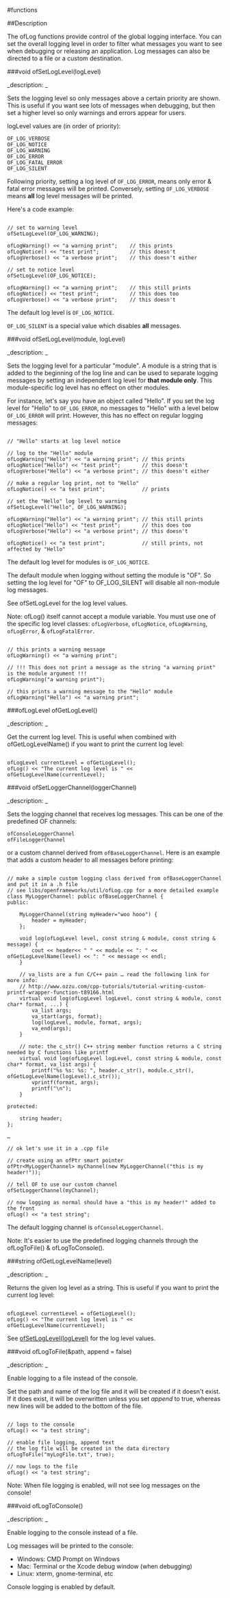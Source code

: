 #functions

##Description

The ofLog functions provide control of the global logging interface. You can set the overall logging level in order to filter what messages you want to see when debugging or releasing an application. Log messages can also be directed to a file or a custom destination.

<!----------------------------------------------------------------------------->

###void ofSetLogLevel(logLevel)

<!--
_syntax: ofSetLogLevel(logLevel)_
_name: ofSetLogLevel_
_returns: void_
_returns_description: _
_parameters: ofLogLevel logLevel_
_version_started: _
_version_deprecated: _
_summary: _
_constant: False_
_static: False_
_visible: True_
_advanced: False_
-->

_description: _

Sets the logging level so only messages above a certain priority are shown. This is useful if you want see lots of messages when debugging, but then set a higher level so only warnings and errors appear for users.

logLevel values are (in order of priority):

	OF_LOG_VERBOSE
	OF_LOG_NOTICE
	OF_LOG_WARNING
	OF_LOG_ERROR
	OF_LOG_FATAL_ERROR
	OF_LOG_SILENT

Following priority, setting a log level of `OF_LOG_ERROR`, means only error & fatal error messages will be printed. Conversely, setting `OF_LOG_VERBOSE` means **all** log level messages will be printed.

Here's a code example:

~~~~{.cpp}

// set to warning level
ofSetLogLevel(OF_LOG_WARNING);

ofLogWarning() << "a warning print";	// this prints
ofLogNotice() << "test print";			// this doesn't
ofLogVerbose() << "a verbose print";	// this doesn't either

// set to notice level
ofSetLogLevel(OF_LOG_NOTICE);

ofLogWarning() << "a warning print";	// this still prints
ofLogNotice() << "test print";			// this does too
ofLogVerbose() << "a verbose print";	// this doesn't

~~~~

The default log level is `OF_LOG_NOTICE`.

`OF_LOG_SILENT` is a special value which disables **all** messages.

<!----------------------------------------------------------------------------->

###void ofSetLogLevel(module, logLevel)

<!--
_syntax: ofSetLogLevel(module, logLevel)_
_name: ofSetLogLevel_
_returns: void_
_returns_description: _
_parameters: string module, ofLogLevel logLevel_
_version_started: 007_
_version_deprecated: _
_summary: _
_constant: False_
_static: False_
_visible: True_
_advanced: True_
-->

_description: _

Sets the logging level for a particular "module". A module is a string that is added to the beginning of the log line and can be used to separate logging messages by setting an independent log level for **that module only**. This module-specific log level has no effect on other modules.

For instance, let's say you have an object called "Hello". If you set the log level for "Hello" to `OF_LOG_ERROR`, no messages to "Hello" with a level below `OF_LOG_ERROR` will print. However, this has no effect on regular logging messages:

~~~~{.cpp}

// "Hello" starts at log level notice

// log to the "Hello" module
ofLogWarning("Hello") << "a warning print";	// this prints
ofLogNotice("Hello") << "test print";		// this doesn't
ofLogVerbose("Hello") << "a verbose print";	// this doesn't either

// make a regular log print, not to "Hello"
ofLogNotice() << "a test print";			// prints

// set the "Hello" log level to warning
ofSetLogLevel("Hello", OF_LOG_WARNING);

ofLogWarning("Hello") << "a warning print";	// this still prints
ofLogNotice("Hello") << "test print";		// this does too
ofLogVerbose("Hello") << "a verbose print";	// this doesn't

ofLogNotice() << "a test print";			// still prints, not affected by "Hello"

~~~~

The default log level for modules is `OF_LOG_NOTICE`.

The default module when logging without setting the module is "OF". So setting the log level for "OF" to OF_LOG_SILENT will disable all non-module log messages.

See ofSetLogLevel for the log level values. 

Note: ofLog() itself cannot accept a module variable. You must use one of the specific log level classes: `ofLogVerbose`, `ofLogNotice`, `ofLogWarning`, `ofLogError`, & `ofLogFatalError`.

~~~~{.cpp}

// this prints a warning message
ofLogWarning() << "a warning print";

// !!! This does not print a message as the string "a warning print" is the module argument !!!
ofLogWarning("a warning print");

// this prints a warning message to the "Hello" module
ofLogWarning("Hello") << "a warning print";

~~~~

<!----------------------------------------------------------------------------->

###ofLogLevel ofGetLogLevel()

<!--
_syntax: ofGetLogLevel()_
_name: ofGetLogLevel_
_returns: ofLogLevel_
_returns_description: _
_parameters: _
_version_started: _
_version_deprecated: _
_summary: _
_constant: False_
_static: False_
_visible: True_
_advanced: False_
-->

_description: _

Get the current log level. This is useful when combined with ofGetLogLevelName() if you want to print the current log level:

~~~~{.cpp}

ofLogLevel currentLevel = ofGetLogLevel();
ofLog() << "The current log level is " << ofGetLogLevelName(currentLevel);

~~~~

<!----------------------------------------------------------------------------->

###void ofSetLoggerChannel(loggerChannel)

<!--
_syntax: ofSetLoggerChannel(loggerChannel)_
_name: ofSetLoggerChannel_
_returns: void_
_returns_description: _
_parameters: ofPtr< ofBaseLoggerChannel > loggerChannel_
_version_started: _
_version_deprecated: 007_
_summary: _
_constant: False_
_static: False_
_visible: True_
_advanced: True_
-->

_description: _

Sets the logging channel that receives log messages. This can be one of the predefined OF channels:
	
	ofConsoleLoggerChannel
	ofFileLoggerChannel

or a custom channel derived from `ofBaseLoggerChannel`. Here is an example that adds a custom header to all messages before printing:

~~~~{.cpp}

// make a simple custom logging class derived from ofBaseLoggerChannel and put it in a .h file
// see libs/openframeworks/util/ofLog.cpp for a more detailed example
class MyLoggerChannel: public ofBaseLoggerChannel {
public:

	MyLoggerChannel(string myHeader="woo hooo") {
		header = myHeader;
	};
	
	void log(ofLogLevel level, const string & module, const string & message) {
		cout << header<< " " << module << ": " << ofGetLogLevelName(level) << ": " << message << endl;
	}
	
	// va_lists are a fun C/C++ pain … read the following link for more info:
	// http://www.ozzu.com/cpp-tutorials/tutorial-writing-custom-printf-wrapper-function-t89166.html
	virtual void log(ofLogLevel logLevel, const string & module, const char* format, ...) {
		va_list args;
		va_start(args, format);
		log(logLevel, module, format, args);
		va_end(args);
	}
	
	// note: the c_str() C++ string member function returns a C string needed by C functions like printf
	virtual void log(ofLogLevel logLevel, const string & module, const char* format, va_list args) {
		printf("%s %s: %s: ", header.c_str(), module.c_str(), ofGetLogLevelName(logLevel).c_str());
		vprintf(format, args);
		printf("\n");
	}

protected:

	string header;
};

…

// ok let's use it in a .cpp file

// create using an ofPtr smart pointer
ofPtr<MyLoggerChannel> myChannel(new MyLoggerChannel("this is my header!"));

// tell OF to use our custom channel
ofSetLoggerChannel(myChannel);

// now logging as normal should have a "this is my header!" added to the front
ofLog() << "a test string";

~~~~

The default logging channel is `ofConsoleLoggerChannel`.

Note: It's easier to use the predefined logging channels through the ofLogToFile() & ofLogToConsole().

<!----------------------------------------------------------------------------->

###string ofGetLogLevelName(level)

<!--
_syntax: ofGetLogLevelName(level)_
_name: ofGetLogLevelName_
_returns: string_
_returns_description: _
_parameters: ofLogLevel level_
_version_started: _
_version_deprecated: _
_summary: _
_constant: False_
_static: False_
_visible: True_
_advanced: False_
-->

_description: _

Returns the given log level as a string. This is useful if you want to print the current log level:

~~~~{.cpp}

ofLogLevel currentLevel = ofGetLogLevel();
ofLog() << "The current log level is " << ofGetLogLevelName(currentLevel);

~~~~

See [ofSetLogLevel(logLevel)](./ofLog.html#functions) for the log level values. 

<!----------------------------------------------------------------------------->

###void ofLogToFile(&path, append = false)

<!--
_syntax: ofLogToFile(&path, append = false)_
_name: ofLogToFile_
_returns: void_
_returns_description: _
_parameters: const string &path, bool append=false_
_version_started: 007_
_version_deprecated: _
_summary: _
_constant: False_
_static: False_
_visible: True_
_advanced: False_
-->

_description: _

Enable logging to a file instead of the console.

Set the path and name of the log file and it will be created if it doesn't exist. If it does exist, it will be overwritten unless you set *append* to true, whereas new lines will be added to the bottom of the file.

~~~~{.cpp}

// logs to the console
ofLog() << "a test string";

// enable file logging, append text
// the log file will be created in the data directory
ofLogToFile("myLogFile.txt", true);

// now logs to the file
ofLog() << "a test string";

~~~~

Note: When file logging is enabled, will not see log messages on the console!

<!----------------------------------------------------------------------------->

###void ofLogToConsole()

<!--
_syntax: ofLogToConsole()_
_name: ofLogToConsole_
_returns: void_
_returns_description: _
_parameters: _
_version_started: 007_
_version_deprecated: _
_summary: _
_constant: False_
_static: False_
_visible: True_
_advanced: False_
-->

_description: _

Enable logging to the console instead of a file.

Log messages will be printed to the console:

* Windows: CMD Prompt on Windows
* Mac: Terminal or the Xcode debug window (when debugging)
* Linux: xterm, gnome-terminal, etc

Console logging is enabled by default.

<!----------------------------------------------------------------------------->
